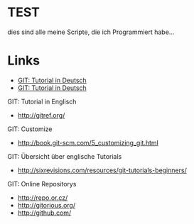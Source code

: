 TEST
====

dies sind alle meine Scripte, die ich Programmiert habe...

Links
=====


  * [GIT: Tutorial in Deutsch](http://www.online-tutorials.net/programmierung/git/tutorials-t-3-263.html)
  * [GIT: Tutorial in Deutsch](http://www-cs-students.stanford.edu/~blynn/gitmagic/intl/de/)

GIT: Tutorial in Englisch
  * http://gitref.org/

GIT: Customize
  * http://book.git-scm.com/5_customizing_git.html

GIT: Übersicht über englische Tutorials
  * http://sixrevisions.com/resources/git-tutorials-beginners/

GIT: Online Repositorys
  * http://repo.or.cz/
  * http://gitorious.org/
  * http://github.com/

